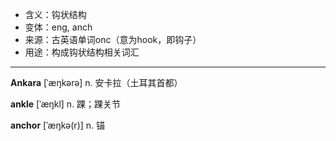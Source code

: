 - <span class="definition">含义：钩状结构</span>
- <span class="definition">变体：eng, anch</span>
- <span class="definition">来源：古英语单词onc（意为hook，即钩子）</span>
- <span class="definition">用途：构成钩状结构相关词汇</span>

---

<span class="vocabulary">**Ankara**</span> [ˈæŋkərə] n. 安卡拉（土耳其首都）

<span class="vocabulary">**ankle**</span> [ˈæŋkl] n. 踝；踝关节

<span class="vocabulary">**anchor**</span> [ˈæŋkə(r)] n. 锚

